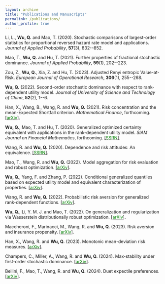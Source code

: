 ```yaml
---
layout: archive
title: "Publications and Manuscripts"
permalink: /publications/
author_profile: true
---
```


Li, L., **Wu, Q.** and Mao, T. (2020). Stochastic comparisons of largest-order statistics for proportional reversed hazard rate model and applications. *Journal of Applied Probability*, **57**(3), 832--852.

Mao, T., **Wu, Q.** and Hu, T. (2021). Further properties of fractional stochastic dominance. *Journal of Applied Probability*, **59**(1), 202--223.

Zou, Z., **Wu, Q.**, Xia, Z. and Hu, T. (2023). Adjusted Renyi entropic Value-at-Risk. *European Journal of Operational Research*, **306**(1), 255--268.

**Wu, Q.** (2022). Second-order stochastic dominance with respect to rank-dependent utility model. *Journal of University of Science and Technology of China*, **52**(2), 1--6.

Han, X., Wang, B., Wang, R. and **Wu, Q.** (2021). Risk concentration and the mean-Expected Shortfall criterion. *Mathematical Finance*, forthcoming. [[<span style="color:green">arXiv</span>]](https://arxiv.org/abs/2108.05066).

**Wu, Q.**, Mao, T. and Hu, T. (2020). Generalized optimized certainty equivalent with applications in the rank-dependent utility model. *SIAM Journal on Financial Mathematics*, forthcoming. [[<span style="color:green">SSRN</span>]](https://papers.ssrn.com/sol3/papers.cfm?abstract_id=3694866).

Wang, R. and **Wu, Q.** (2020). Dependence and risk attitudes: An equivalence. [[<span style="color:green">SSRN</span>]](https://papers.ssrn.com/sol3/papers.cfm?abstract_id=3707709).

Mao, T., Wang, R. and **Wu, Q.** (2022). Model aggregation for risk evaluation and robust optimization. [[<span style="color:green">arXiv</span>]](https://arxiv.org/abs/2201.06370). 

**Wu, Q.**, Yang, F. and Zhang, P. (2022). Conditional generalized quantiles based on expected utility model and equivalent characterization of properties. [[<span style="color:green">arXiv</span>]](https://arxiv.org/abs/2301.12420). 

 Wang, R. and **Wu, Q.** (2022). Probabilistic risk aversion for generalized rank-dependent functions. [[<span style="color:green">arXiv</span>]](https://arxiv.org/abs/2209.03425).  

**Wu, Q.**, Li, Y. M. J. and Mao, T. (2022). On generalization and regularization via Wasserstein distributionally robust optimization. [[<span style="color:green">arXiv</span>]](https://arxiv.org/abs/2212.05716). 

Maccheroni, F., Marinacci, M., Wang, R. and **Wu, Q.** (2023). Risk aversion and insurance propensity. [[<span style="color:green">arXiv</span>]](https://arxiv.org/abs/2310.09173).

Han, X., Wang, R. and **Wu, Q.** (2023). Monotonic mean-deviation risk measures. [[<span style="color:green">arXiv</span>]](https://arxiv.org/abs/2312.01034). 

Champers, C., Miller, A., Wang, R. and **Wu, Q.** (2024). Max-stability under first-order stochastic dominance. [[<span style="color:green">arXiv</span>]](http://arxiv.org/abs/2403.13138).

Bellini, F., Mao, T., Wang, R. and **Wu, Q.** (2024). Duet expectile preferences. [[<span style="color:green">arXiv</span>]](https://arxiv.org/abs/2404.17751).



